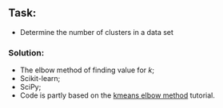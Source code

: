 ## Task: 
- Determine the number of clusters in a data set
### Solution:
- The elbow method of finding value for *k*;
- Scikit-learn;
- SciPy;
- Code is partly based on the [kmeans elbow method](https://pythonprogramminglanguage.com/kmeans-elbow-method/) tutorial.
